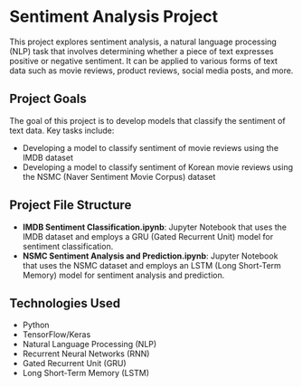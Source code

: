 # Sentiment Analysis Project

This project explores sentiment analysis, a natural language processing (NLP) task that involves determining whether a piece of text expresses positive or negative sentiment. It can be applied to various forms of text data such as movie reviews, product reviews, social media posts, and more.

## Project Goals

The goal of this project is to develop models that classify the sentiment of text data. Key tasks include:

- Developing a model to classify sentiment of movie reviews using the IMDB dataset
- Developing a model to classify sentiment of Korean movie reviews using the NSMC (Naver Sentiment Movie Corpus) dataset

## Project File Structure

- **IMDB Sentiment Classification.ipynb**: Jupyter Notebook that uses the IMDB dataset and employs a GRU (Gated Recurrent Unit) model for sentiment classification.
- **NSMC Sentiment Analysis and Prediction.ipynb**: Jupyter Notebook that uses the NSMC dataset and employs an LSTM (Long Short-Term Memory) model for sentiment analysis and prediction.

## Technologies Used

- Python
- TensorFlow/Keras
- Natural Language Processing (NLP)
- Recurrent Neural Networks (RNN)
- Gated Recurrent Unit (GRU)
- Long Short-Term Memory (LSTM)
